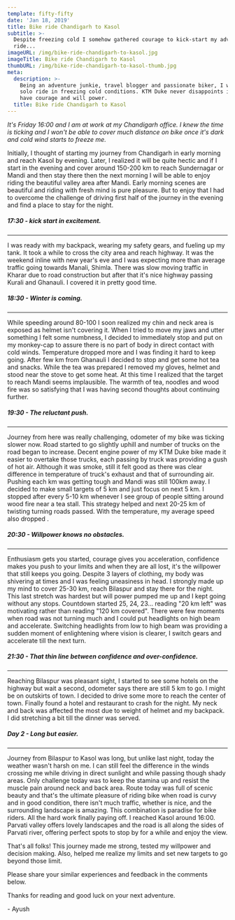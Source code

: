 ```yaml
---
template: fifty-fifty
date: 'Jan 18, 2019'
title: Bike ride Chandigarh to Kasol
subtitle: >-
  Despite freezing cold I somehow gathered courage to kick-start my adventure
  ride...
imageURL: /img/bike-ride-chandigarh-to-kasol.jpg
imageTitle: Bike ride Chandigarh to Kasol
thumbURL: /img/bike-ride-chandigarh-to-kasol-thumb.jpg
meta:
  description: >-
    Being an adventure junkie, travel blogger and passionate biker, I went for a
    solo ride in freezing cold conditions. KTM Duke never disappoints if you
    have courage and will power.
  title: Bike ride Chandigarh to Kasol
---
```

_It's Friday 16:00 and I am at work at my Chandigarh office. I knew the time is ticking and I won't be able to cover much distance on bike once it's dark and cold wind starts to freeze me._

Initially, I thought of starting my journey from Chandigarh in early morning and reach Kasol by evening. Later, I realized it will be quite hectic and if I start in the evening and cover around 150-200 km to reach Sundernagar or Mandi and then stay there then the next morning I will be able to enjoy riding the beautiful valley area after Mandi. Early morning scenes are beautiful and riding with fresh mind is pure pleasure. But to enjoy that I had to overcome the challenge of driving first half of the journey in the evening and find a place to stay for the night.

##### 17:30 - kick start in excitement.
---
I was ready with my backpack, wearing my safety gears, and fueling up my tank. It took a while to cross the city area and reach highway. It was the weekend inline with new year's eve and I was expecting more than average traffic going towards Manali, Shimla. There was slow moving traffic in Kharar due to road construction but after that it's nice highway passing Kurali and Ghanauli. I covered it in pretty good time.

##### 18:30 - Winter is coming.
---

While speeding around 80-100 I soon realized my chin and neck area is exposed as helmet isn't covering it. When I tried to move my jaws and utter something I felt some numbness, I decided to immediately stop and put on my monkey-cap to assure there is no part of body in direct contact with cold winds. Temperature dropped more and I was finding it hard to keep going. After few km from Ghanauli I decided to stop and get some hot tea and snacks. While the tea was prepared I removed my gloves, helmet and stood near the stove to get some heat. At this time I realized that the target to reach Mandi seems implausible. The warmth of tea, noodles and wood fire was so satisfying that I was having second thoughts about continuing further.

##### 19:30 - The reluctant push.
---

Journey from here was really challenging, odometer of my bike was ticking slower now. Road started to go slightly uphill and number of trucks on the road began to increase. Decent engine power of my KTM Duke bike made it easier to overtake those trucks, each passing by truck was providing a gush of hot air. Although it was smoke, still it felt good as there was clear difference in temperature of truck's exhaust and that of surrounding air.
Pushing each km was getting tough and Mandi was still 100km away. I decided to make small targets of 5 km and just focus on next 5 km. I stopped after every 5-10 km whenever I see group of people sitting around wood fire near a tea stall. This strategy helped and next 20-25 km of twisting turning roads passed. With the temperature, my average speed also dropped .

##### 20:30 - Willpower knows no obstacles.
---

Enthusiasm gets you started, courage gives you acceleration, confidence makes you push to your limits and when they are all lost, it's the willpower that still keeps you going.
Despite 3 layers of clothing, my body was shivering at times and I was feeling uneasiness in head. I strongly made up my mind to cover 25-30 km, reach Bilaspur and stay there for the night. This last stretch was hardest but will power pumped me up and I kept going without any stops. Countdown started 25, 24, 23... reading "20 km left" was motivating rather than reading "120 km covered".
There were few moments when road was not turning much and I could put headlights on high beam and accelerate. Switching headlights from low to high beam was providing a sudden moment of enlightening where vision is clearer, I switch gears and accelerate till the next turn.

##### 21:30 - That thin line between confidence and over-confidence.
---

Reaching Bilaspur was pleasant sight, I started to see some hotels on the highway but wait a second, odometer says there are still 5 km to go. I might be on outskirts of town. I decided to drive some more to reach the center of town.
Finally found a hotel and restaurant to crash for the night. My neck and back was affected the most due to weight of helmet and my backpack. I did stretching a bit till the dinner was served.

##### Day 2 - Long but easier.
---

Journey from Bilaspur to Kasol was long, but unlike last night, today the weather wasn't harsh on me. I can still feel the difference in the winds crossing me while driving in direct sunlight and while passing though shady areas. Only challenge today was to keep the stamina up and resist the muscle pain around neck and back area.
Route today was full of scenic beauty and that's the ultimate pleasure of riding bike when road is curvy and in good condition, there isn't much traffic, whether is nice, and the surrounding landscape is amazing. This combination is paradise for bike riders. All the hard work finally paying off. I reached Kasol around 16:00. Parvati valley offers lovely landscapes and the road is all along the sides of Parvati river, offering perfect spots to stop by for a while and enjoy the view.

That's all folks! This journey made me strong, tested my willpower and decision making. Also, helped me realize my limits and set new targets to go beyond those limit.

Please share your similar experiences and feedback in the comments below.

Thanks for reading and good luck on your next adventure.

\- Ayush
